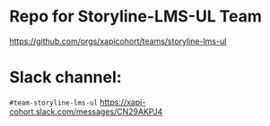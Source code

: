 # Repo for Storyline-LMS-UL Team
https://github.com/orgs/xapicohort/teams/storyline-lms-ul

# Slack channel:
`#team-storyline-lms-ul`
https://xapi-cohort.slack.com/messages/CN29AKPJ4
